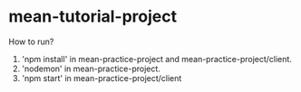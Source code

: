 # mean-tutorial-project

How to run?

1)    'npm install' in mean-practice-project and mean-practice-project/client.
2)    'nodemon' in mean-practice-project.
3)    'npm start' in mean-practice-project/client
